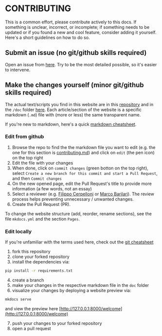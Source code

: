 # CONTRIBUTING

This is a common effort, please contribute actively to this docs.
If something is unclear, incorrect, or incomplete; if something needs to be updated or if you found a new and cool feature, consider adding it yourself.
Here's a short guidelines on how to do so.


## Submit an issue (no git/github skills required)

Open an issue from [here](https://github.com/cpp-lln-lab/CPP_LabGuide/issues/new/choose).
Try to be the most detailed possible, so it's easier to intervene.


## Make the changes yourself (minor git/github skills required)

The actual text/scripts you find in this website are in this [repository](https://github.com/cpp-lln-lab/CPP_LabGuide) and in the `/doc` folder [here](https://github.com/cpp-lln-lab/CPP_HPC/tree/main/doc).
Each article/section of the website is a specific markdown (`.md`) file with (more or less) the same transparent name.

If you're new to markdown, here's a quick [markdown cheatsheet](https://www.markdownguide.org/cheat-sheet/).


### Edit from github

1. Browse the repo to find the the markdown file you want to edit (e.g. the one for this section is [contributing.md](https://github.com/cpp-lln-lab/CPP_HPC/blob/main/doc/contributing.md)) and click on `edit` (the pen icon) on the top right
2. Edit the file with your changes
3. When done, click on `commit changes` (green botton on the top right), select `Create a new branch for this commit and start a Pull Request`, and then `Commit changes`
4. On the new opened page, edit the Pull Request's title to provide more information (a few words, not an essay)
5. Select a reviewer (e.g. [Filippo Cerpelloni](https://github.com/fcerpe) or [Marco Barilari](https://github.com/marcobarilari)). The review process helps preventing unnecessary / unwanted changes.
6. Create the Pull Request (PR).

To change the website structure (add, reorder, rename sections), see the file `mkdocs.yml` and the section `Pages`.


### Edit locally

If you're unfamiliar with the terms used here, check out the [git cheatsheet](https://training.github.com/downloads/github-git-cheat-sheet/)

1. fork this repository
2. clone your forked repository
3. install the dependencies via:

```bash
pip install -r requirements.txt
```

4. create a branch
5. make your changes in the respective markdown file in the `doc` folder
6. visualize your changes by deploying a website preview via:

```bash
mkdocs serve
```

and view the preview here [http://127.0.0.1:8000/welcome](http://127.0.0.1:8000/welcome)

7. push your changes to your forked repository
8. open a pull request
